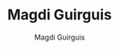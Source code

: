 ---
title: "Magdi Guirguis"
excerpt: "Project Contributor"
author: Magdi Guirguis
toc: false
toc_sticky: false
layout: single
---